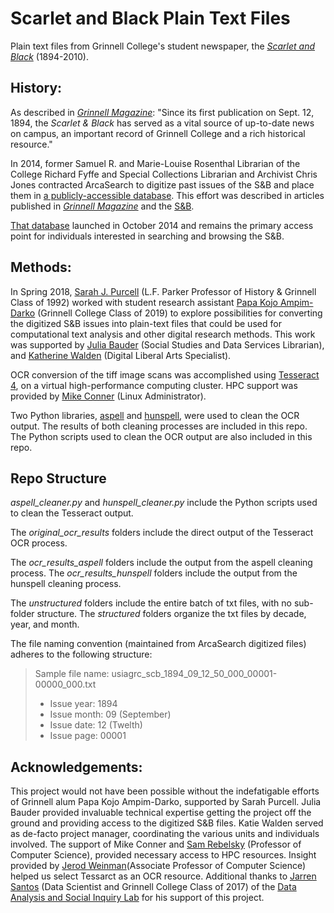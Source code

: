# Scarlet and Black Plain Text Files
Plain text files from Grinnell College's student newspaper, the [*Scarlet and Black*](http://www.thesandb.com/) (1894-2010).

## History:

As described in [*Grinnell Magazine*](http://magazine.grinnell.edu/news/releases/explore-grinnell-college%E2%80%99s-history-through-digital-archive-scarlet-black): "Since its first publication on Sept. 12, 1894, the *Scarlet & Black* has served as a vital source of up-to-date news on campus, an important record of Grinnell College and a rich historical resource."

In 2014, former Samuel R. and Marie-Louise Rosenthal Librarian of the College Richard Fyffe and Special Collections Librarian and Archivist Chris Jones contracted ArcaSearch to digitize past issues of the S&B and place them in [a publicly-accessible database](http://usiagrc.arcasearch.com/Research.aspx). This effort was described in articles published in [*Grinnell Magazine*](http://magazine.grinnell.edu/news/releases/explore-grinnell-college%E2%80%99s-history-through-digital-archive-scarlet-black) and the [S&B](https://www.grinnell.edu/news/over-century-newspaper-archives-digitized).

[That database](http://usiagrc.arcasearch.com/Research.aspx) launched in October 2014 and remains the primary access point for individuals interested in searching and browsing the S&B.

## Methods:

In Spring 2018, [Sarah J. Purcell](https://www.grinnell.edu/user/purcelsj) (L.F. Parker Professor of History & Grinnell Class of 1992) worked with student research assistant [Papa Kojo Ampim-Darko](https://www.linkedin.com/in/papakojo/) (Grinnell College Class of 2019) to explore possibilities for converting the digitized S&B issues into plain-text files that could be used for computational text analysis and other digital research methods. This work was supported by [Julia Bauder](https://www.grinnell.edu/user/bauderj) (Social Studies and Data Services Librarian), and [Katherine Walden](https://www.grinnell.edu/user/waldenka) (Digital Liberal Arts Specialist).

OCR conversion of the tiff image scans was accomplished using [Tesseract 4](https://github.com/tesseract-ocr/tesseract), on a virtual high-performance computing cluster. HPC support was provided by [Mike Conner](https://www.grinnell.edu/user/connerms) (Linux Administrator).

Two Python libraries, [aspell](https://github.com/WojciechMula/aspell-python) and [hunspell](https://github.com/blatinier/pyhunspell), were used to clean the OCR output. The results of both cleaning processes are included in this repo. The Python scripts used to clean the OCR output are also included in this repo.

## Repo Structure

*aspell_cleaner.py* and *hunspell_cleaner.py* include the Python scripts used to clean the Tesseract output. 

The *original_ocr_results* folders include the direct output of the Tesseract OCR process. 

The *ocr_results_aspell* folders include the output from the aspell cleaning process. The *ocr_results_hunspell* folders include the output from the hunspell cleaning process.

The *unstructured* folders include the entire batch of txt files, with no sub-folder structure. The *structured* folders organize the txt files by decade, year, and month.

The file naming convention (maintained from ArcaSearch digitized files) adheres to the following structure:

<blockquote>
 Sample file name: usiagrc_scb_1894_09_12_50_000_00001-00000_000.txt
 <br><ul><li>Issue year: 1894</li>
 <li>Issue month: 09 (September)</li>
 <li>Issue date: 12 (Twelth)</li>
 <li>Issue page: 00001</li></ul>
</blockquote>


## Acknowledgements:

This project would not have been possible without the indefatigable efforts of Grinnell alum Papa Kojo Ampim-Darko, supported by Sarah Purcell. Julia Bauder provided invaluable technical expertise getting the project off the ground and providing access to the digitized S&B files. Katie Walden served as de-facto project manager, coordinating the various units and individuals involved. The support of Mike Conner and [Sam Rebelsky](https://www.grinnell.edu/user/rebelsky) (Professor of Computer Science), provided necessary access to HPC resources. Insight provided by [Jerod Weinman](https://www.cs.grinnell.edu/~weinman)(Associate Professor of Computer Science) helped us select Tessarct as an OCR resource. Additional thanks to [Jarren Santos](https://www.grinnell.edu/user/santosja) (Data Scientist and Grinnell College Class of 2017) of the [Data Analysis and Social Inquiry Lab](http://dasil.sites.grinnell.edu/) for his support of this project.
